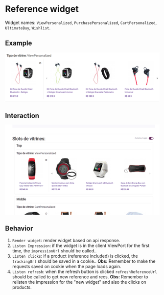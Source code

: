 # Reference widget

Widget names: `ViewPersonalized`, `PurchasePersonalized`, `CartPersonalized`, `UltimateBuy`, `Wishlist`.

## Example

![reference widget png](../assets/VP.png)

## Interaction

![reference widget gif](../assets/VP.gif)

## Behavior

1. `Render widget`: render widget based on api response.
2. `Listen Impression`: if the widget is in the client ViewPort for the first time, the `impressionUrl` should be called..
3. `Listen clicks`: if a product (reference included) is clicked, the `trackingUrl` should be saved in a cookie.. **Obs:** Remember to make the requests saved on cookie when the page loads again.
4. `Listen refresh`: when the refresh button is clicked `refreshReferenceUrl` should be called to get new reference and recs. **Obs:** Remember to relisten the impression for the "new widget" and also the clicks on products.
